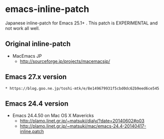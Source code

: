 emacs-inline-patch
==================

Japanese inline-patch for Emacs 25.1+ .
This patch is EXPERIMENTAL and not work all well.

## Original inline-patch

* MacEmacs JP
    * http://sourceforge.jp/projects/macemacsjp/

## Emacs 27.x version
    * https://blog.goo.ne.jp/toshi-mtk/e/8e149679931f5cbd0dc62b9eed6ce545

## Emacs 24.4 version

* Emacs 24.4.50 on Mac OS X Mavericks
    * http://plamo.linet.gr.jp/~matsuki/dialy/?date=20140602#p03
    * http://plamo.linet.gr.jp/~matsuki/mac/emacs-24.4-20140417-inline.patch
